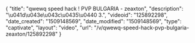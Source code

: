 {
    "title": "qwewq  speed hack ! PVP BULGARIA - zeaxton",
    "description": "\u041d\u043e\u043c\u0435\u0440 3.",
    "videoid": "125892298",
    "date_created": "1509148569",
    "date_modified": "1509148569",
    "type": "captivate",
    "layout": "video",
    "url": "\/v\/qwewq-speed-hack-pvp-bulgaria-zeaxton\/125892298"
}